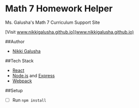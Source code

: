 # Math 7 Homework Helper
Ms. Galusha's Math 7 Curriculum Support Site

[Visit www.nikkigalusha.github.io](www.nikkigalusha.github.io)

##Author
* [Nikki Galusha](https://github.com/nikkigalusha)

##Tech Stack
* [React](https://facebook.github.io/react/)
* [Node.js](https://nodejs.org/en/) and [Express](http://expressjs.com/)
* [Webpack](https://webpack.github.io/)

##Setup
- [ ] Run `npm install`
